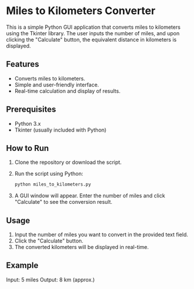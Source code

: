 # Miles to Kilometers Converter

This is a simple Python GUI application that converts miles to kilometers using the Tkinter library. The user inputs the number of miles, and upon clicking the "Calculate" button, the equivalent distance in kilometers is displayed.

## Features

- Converts miles to kilometers.
- Simple and user-friendly interface.
- Real-time calculation and display of results.

## Prerequisites

- Python 3.x
- Tkinter (usually included with Python)

## How to Run

1. Clone the repository or download the script.
2. Run the script using Python:

   ```bash
   python miles_to_kilometers.py
3. A GUI window will appear. Enter the number of miles and click "Calculate" to see the conversion result.

## Usage
1. Input the number of miles you want to convert in the provided text field.
2. Click the "Calculate" button.
3. The converted kilometers will be displayed in real-time.
## Example
Input: 5 miles
Output: 8 km (approx.)
